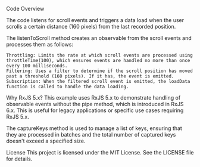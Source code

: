 Code Overview

The code listens for scroll events and triggers a data load when the user scrolls a certain distance (160 pixels) from the last recorded position.

The listenToScroll method creates an observable from the scroll events and processes them as follows:

    Throttling: Limits the rate at which scroll events are processed using throttleTime(100), which ensures events are handled no more than once every 100 milliseconds.
    Filtering: Uses a filter to determine if the scroll position has moved past a threshold (160 pixels). If it has, the event is emitted.
    Subscription: When the filtered scroll event is emitted, the loadData function is called to handle the data loading.

Why RxJS 5.x?
This example uses RxJS 5.x to demonstrate handling of observable events without the pipe method, which is introduced in RxJS 6.x. This is useful for legacy applications or specific use cases requiring RxJS 5.x.

The captureKeys method is used to manage a list of keys, ensuring that they are processed in batches and the total number of captured keys doesn't exceed a specified size.


License
This project is licensed under the MIT License. See the LICENSE file for details.